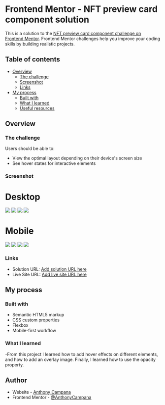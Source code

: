 # Frontend Mentor - NFT preview card component solution

This is a solution to the [NFT preview card component challenge on Frontend Mentor](https://www.frontendmentor.io/challenges/nft-preview-card-component-SbdUL_w0U). Frontend Mentor challenges help you improve your coding skills by building realistic projects. 

## Table of contents

- [Overview](#overview)
  - [The challenge](#the-challenge)
  - [Screenshot](#screenshot)
  - [Links](#links)
- [My process](#my-process)
  - [Built with](#built-with)
  - [What I learned](#what-i-learned)
  - [Useful resources](#useful-resources)

## Overview

### The challenge

Users should be able to:

- View the optimal layout depending on their device's screen size
- See hover states for interactive elements

### Screenshot

# Desktop
![](./screenshots/desktop-images/Screenshot%202023-11-09%20at%2009-39-29%20Frontend%20Mentor%20NFT%20preview%20card%20component.png)
![](./screenshots/desktop-images/Screenshot%202023-11-09%20at%2009-51-00%20Frontend%20Mentor%20NFT%20preview%20card%20component.png)
![](./screenshots/desktop-images/Screenshot%202023-11-09%20at%2009-51-18%20Frontend%20Mentor%20NFT%20preview%20card%20component.png)
![](./screenshots/desktop-images/Screenshot%202023-11-09%20at%2009-51-30%20Frontend%20Mentor%20NFT%20preview%20card%20component.png)

# Mobile
![](./screenshots/mobile-images/Screenshot%202023-11-09%20at%2009-52-29%20Frontend%20Mentor%20NFT%20preview%20card%20component.png)
![](./screenshots/mobile-images/Screenshot%202023-11-09%20at%2009-52-42%20Frontend%20Mentor%20NFT%20preview%20card%20component.png)
![](./screenshots/mobile-images/Screenshot%202023-11-09%20at%2009-52-51%20Frontend%20Mentor%20NFT%20preview%20card%20component.png)
![](./screenshots/mobile-images/Screenshot%202023-11-09%20at%2009-53-00%20Frontend%20Mentor%20NFT%20preview%20card%20component.png)

### Links

- Solution URL: [Add solution URL here](https://github.com/AnthonyCampana/nft-preview-card-component-main)
- Live Site URL: [Add live site URL here](https://anthonycampana.github.io/nft-preview-card-component-main/)

## My process

### Built with

- Semantic HTML5 markup
- CSS custom properties
- Flexbox
- Mobile-first workflow

### What I learned

-From this project I learned how to add hover effects on different elements, and how to add an overlay image. 
Finally, I learned how to use the opacity property.  

## Author

- Website - [Anthony Campana](https://www.your-site.com)
- Frontend Mentor - [@AnthonyCampana](https://www.frontendmentor.io/profile/AnthonyCampana)

